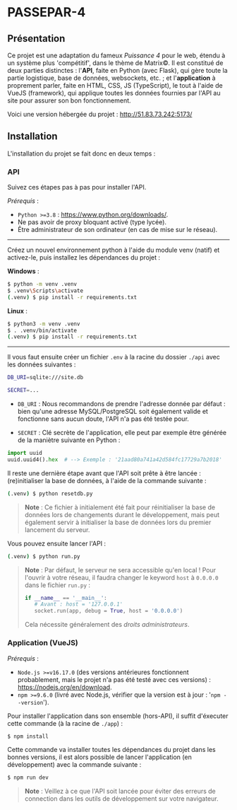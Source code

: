 # PASSEPAR-4

## Présentation

Ce projet est une adaptation du fameux *Puissance 4* pour le web, étendu à un système plus 'compétitif', dans le thème de Matrix&copy;. Il est constitué de deux parties distinctes : l'**API**, faite en Python (avec Flask), qui gère toute la partie logistique, base de données, websockets, etc. ; et l'**application** à proprement parler, faite en HTML, CSS, JS (TypeScript), le tout à l'aide de VueJS (framework), qui applique toutes les données fournies par l'API au site pour assurer son bon fonctionnement.

Voici une version hébergée du projet : http://51.83.73.242:5173/

## Installation

L'installation du projet se fait donc en deux temps :

### API

Suivez ces étapes pas à pas pour installer l'API.

*Prérequis* : 
- `Python >=3.8` : https://www.python.org/downloads/.
- Ne pas avoir de proxy bloquant activé (type lycée).
- Être administrateur de son ordinateur (en cas de mise sur le réseau).

<hr/>

Créez un nouvel environnement python à l'aide du module venv (natif) et activez-le, puis installez les dépendances du projet :

**Windows** :
```bash
$ python -m venv .venv
$ .venv\Scripts\activate
(.venv) $ pip install -r requirements.txt
```

**Linux** : 
```bash
$ python3 -m venv .venv
$ . .venv/bin/activate
(.venv) $ pip install -r requirements.txt
```

<hr/>

Il vous faut ensuite créer un fichier `.env` à la racine du dossier `./api` avec les données suivantes :

```bash
DB_URI=sqlite:///site.db 

SECRET=...
```

- `DB_URI` : Nous recommandons de prendre l'adresse donnée par défaut : bien qu'une adresse MySQL/PostgreSQL soit également valide et fonctionne sans aucun doute, l'API n'a pas été testée pour.

- `SECRET` : Clé secrète de l'application, elle peut par exemple être générée de la maniètre suivante en Python :
```python
import uuid
uuid.uuid4().hex  # --> Exemple : '21aad80a741a42d584fc17729a7b2018'
```

Il reste une dernière étape avant que l'API soit prête à être lancée : (re)initialiser la base de données, à l'aide de la commande suivante : 

```bash
(.venv) $ python resetdb.py
```

> **Note** : Ce fichier à initialement été fait pour réinitialiser la base de données lors de changements durant le développement, mais peut également servir à initialiser la base de données lors du premier lancement du serveur.

Vous pouvez ensuite lancer l'API : 
```bash
(.venv) $ python run.py
```

> **Note** : Par défaut, le serveur ne sera accessible qu'en local ! Pour l'ouvrir à votre réseau, il faudra changer le keyword `host` à `0.0.0.0` dans le fichier `run.py` :
> ```python
> if __name__ == '__main__':
>    # Avant : host = '127.0.0.1'
>    socket.run(app, debug = True, host = '0.0.0.0') 
> ```
> Cela nécessite généralement des *droits administrateurs*.

### Application (VueJS)

*Prérequis* :
- `Node.js >=v16.17.0` (des versions antérieures fonctionnent probablement, mais le projet n'a pas été testé avec ces versions) : https://nodejs.org/en/download.
- `npm >=9.6.0` (livré avec Node.js, vérifier que la version est à jour : '`npm --version`').

Pour installer l'application dans son ensemble (hors-API), il suffit d'éxecuter cette commande (à la racine de `./app`) :
```bash
$ npm install 
```
Cette commande va installer toutes les dépendances du projet dans les bonnes versions, il est alors possible de lancer l'application (en développement) avec la commande suivante :
```bash
$ npm run dev
```
> **Note** : Veillez à ce que l'API soit lancée pour éviter des erreurs de connection dans les outils de développement sur votre navigateur.